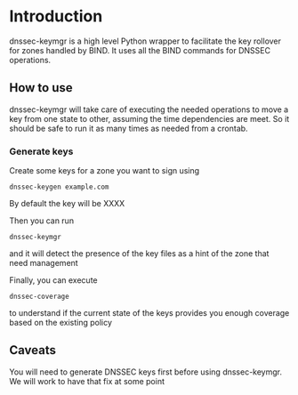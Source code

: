# Introduction

dnssec-keymgr is a high level Python wrapper to facilitate the key rollover 
for zones handled by BIND. It uses all the BIND commands for DNSSEC operations.

## How to use

dnssec-keymgr will take care of executing the needed operations to move a key
 from one state to other, assuming the time dependencies are meet. So it 
 should be safe to run it as many times as needed from a crontab.

### Generate keys

Create some keys for a zone you want to sign using

```
dnssec-keygen example.com
```

By default the key will be XXXX

Then you can run

```
dnssec-keymgr
```

and it will detect the presence of the key files as a hint of the zone that 
need management

Finally, you can execute

```
dnssec-coverage
```

to understand if the current state of the keys provides you enough coverage 
based on the existing policy

## Caveats

You will need to generate DNSSEC keys first before using dnssec-keymgr. We 
will work to have that fix at some point
